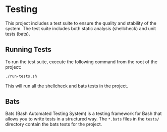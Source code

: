 # Testing

This project includes a test suite to ensure the quality and stability of the system. The test suite includes both static analysis (shellcheck) and unit tests (bats).

## Running Tests

To run the test suite, execute the following command from the root of the project:

```bash
./run-tests.sh
```

This will run all the shellcheck and bats tests in the project.

## Bats

Bats (Bash Automated Testing System) is a testing framework for Bash that allows you to write tests in a structured way. The `*.bats` files in the `tests/` directory contain the bats tests for the project.
